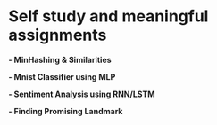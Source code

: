 # Self study and meaningful assignments
**- MinHashing & Similarities**

**- Mnist Classifier using MLP**

**- Sentiment Analysis using RNN/LSTM**

**- Finding Promising Landmark**
